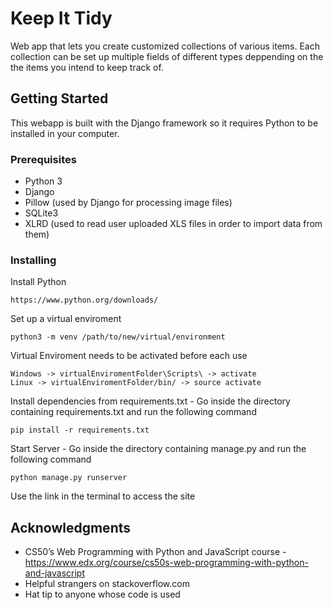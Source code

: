 # Keep It Tidy

Web app that lets you create customized collections of various items.
Each collection can be set up multiple fields of different types deppending on the the items you intend to keep track of.

## Getting Started

This webapp is built with the Django framework so it requires Python to be installed in your computer.

### Prerequisites

- Python 3
- Django
- Pillow (used by Django for processing image files)
- SQLite3
- XLRD (used to read user uploaded XLS files in order to import data from them)

### Installing

Install Python

    https://www.python.org/downloads/

Set up a virtual enviroment

    python3 -m venv /path/to/new/virtual/environment

Virtual Enviroment needs to be activated before each use

    Windows -> virtualEnviromentFolder\Scripts\ -> activate
    Linux -> virtualEnviromentFolder/bin/ -> source activate
    
Install dependencies from requirements.txt - Go inside the directory containing requirements.txt and run the following command

    pip install -r requirements.txt

Start Server - Go inside the directory containing manage.py and run the following command

    python manage.py runserver
    
Use the link in the terminal to access the site


## Acknowledgments

  - CS50’s Web Programming with Python and JavaScript course - https://www.edx.org/course/cs50s-web-programming-with-python-and-javascript
  - Helpful strangers on stackoverflow.com
  - Hat tip to anyone whose code is used
